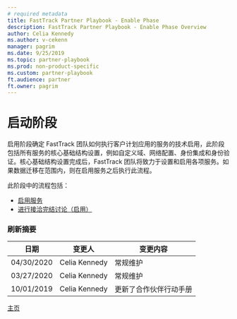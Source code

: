 ```yaml
---
# required metadata  
title: FastTrack Partner Playbook - Enable Phase 
description: FastTrack Partner Playbook - Enable Phase Overview
author: Celia Kennedy
ms.author: v-cekenn
manager: pagrim
ms.date: 9/25/2019  
ms.topic: partner-playbook  
ms.prod: non-product-specific  
ms.custom: partner-playbook  
ft.audience: partner
ft.owner: pagrim
---
```


# 启动阶段

启用阶段确定 FastTrack 团队如何执行客户计划应用的服务的技术启用，此阶段包括所有服务的核心基础结构设置，例如自定义域、网络配置、身份集成和身份验证。核心基础结构设置完成后，FastTrack 团队将致力于设置和启用各项服务。如果数据迁移在范围内，则在启用服务之后执行此流程。

此阶段中的流程包括：

-  [启用服务](enable-enable-services-partner-sc.md)
-  [进行接洽完结讨论（启用）](enable-conduct-engagement-completion-discussion-partner-sc.md)

### 刷新摘要

|日期|变更人|变更内容|
|---------|---------------|----------------------------|
|04/30/2020| Celia Kennedy|  常规维护|
|03/27/2020| Celia Kennedy| 常规维护|
|10/01/2019| Celia Kennedy| 更新了合作伙伴行动手册|

[主页](http://partner-docs.microsoft.com)